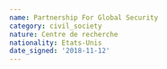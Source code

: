```yaml
---
name: Partnership For Global Security
category: civil_society
nature: Centre de recherche
nationality: Etats-Unis
date_signed: '2018-11-12'
---
```

    